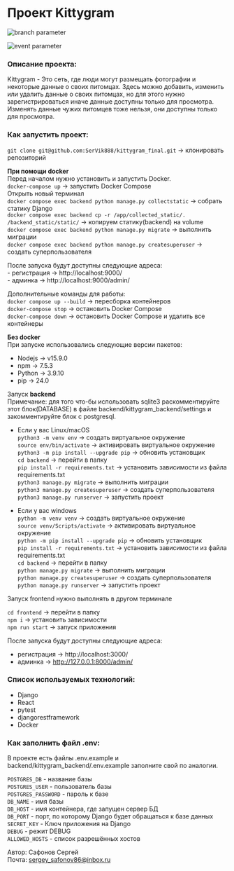 # Проект Kittygram

![branch parameter](https://github.com/SerVik888/kittygram_final/actions/workflows/main.yml/badge.svg?branch=main)

![event parameter](https://github.com/SerVik888/kittygram_final/actions/workflows/main.yml/badge.svg?event=push)

### Описание проекта:
Kittygram - Это сеть, где люди могут размещать фотографии и некоторые данные о своих питомцах. Здесь можно добавить, изменить или удалить данные о своих питомцах, но для этого нужно зарегистрироваться иначе данные доступны только для просмотра. Изменять данные чужих питомцев тоже нельзя, они доступны только для просмотра.

### Как запустить проект:
`git clone git@github.com:SerVik888/kittygram_final.git` -> клонировать репозиторий

**При помощи docker**\
    Перед началом нужно установить и запустить Docker.\
    `docker-compose up` -> запустить Docker Compose\
    Открыть новый терминал\
    `docker compose exec backend python manage.py collectstatic` -> cобрать статику Django\
    `docker compose exec backend cp -r /app/collected_static/. /backend_static/static/` -> копируем статику(backend) на volume\
    `docker compose exec backend python manage.py migrate` -> выполнить миграции\
    `docker compose exec backend python manage.py createsuperuser` -> создать суперпользователя

После запуска будут доступны следующие адреса:\
    - регистрация -> http://localhost:9000/\
    - админка -> http://localhost:9000/admin/

Дополнительные команды для работы:\
    `docker compose up --build` -> пересборка контейнеров\
    `docker-compose stop` -> остановить Docker Compose\
    `docker-compose down` -> остановить Docker Compose и удалить все контейнеры

**Без docker**\
При запуске использовались следующие версии пакетов:
- Nodejs -> v15.9.0
- npm -> 7.5.3
- Python -> 3.9.10
- pip -> 24.0

Запуск **backend**\
Примечание: для того что-бы использовать sqlite3 раскомментируйте этот блок(DATABASE) в файле backend/kittygram_backend/settings и закомментируйте блок с postgresql.

* Если у вас Linux/macOS\
    `python3 -m venv env` -> создать виртуальное окружение\
    `source env/bin/activate` -> активировать виртуальное окружение\
    `python3 -m pip install --upgrade pip` -> обновить установщик\
    `cd backend` -> перейти в папку\
    `pip install -r requirements.txt` -> установить зависимости из файла requirements.txt\
    `python3 manage.py migrate` -> выполнить миграции\
    `python3 manage.py createsuperuser` -> создать суперпользователя\
    `python3 manage.py runserver` -> запустить проект

* Если у вас windows\
    `python -m venv venv` -> создать виртуальное окружение\
    `source venv/Scripts/activate` -> активировать виртуальное окружение\
    `python -m pip install --upgrade pip` -> обновить установщик\
    `pip install -r requirements.txt` -> установить зависимости из файла requirements.txt\
    `cd backend` -> перейти в папку\
    `python manage.py migrate` -> выполнить миграции\
    `python manage.py createsuperuser` -> создать суперпользователя\
    `python manage.py runserver` -> запустить проект

Запуск frontend нужно выполнять в другом терминале

`cd frontend` -> перейти в папку\
`npm i` -> установить зависимости\
`npm run start` -> запуск приложения

После запуска будут доступны следующие адреса:
- регистрация -> http://localhost:3000/
- админка -> http://127.0.0.1:8000/admin/

### Cписок используемых технологий:

- Django
- React
- pytest
- djangorestframework
- Docker

### Как заполнить файл .env:
В проекте есть файлы .env.example и backend/kittygram_backend/.env.example заполните свой по аналогии.

`POSTGRES_DB` - название базы\
`POSTGRES_USER` - пользователь базы\
`POSTGRES_PASSWORD` - пароль к базе\
`DB_NAME` - имя базы\
`DB_HOST` - имя контейнера, где запущен сервер БД\
`DB_PORT` - порт, по которому Django будет обращаться к базе данных
`SECRET_KEY` - Ключ приложения на Django\
`DEBUG` - режит DEBUG\
`ALLOWED_HOSTS` - список разрешённых хостов

Автор: Сафонов Сергей\
Почта: [sergey_safonov86@inbox.ru](mailto:sergey_safonov86@inbox.ru)
